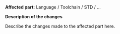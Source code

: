 **Affected part:** Language / Toolchain / STD / ...

**Description of the changes**

Describe the changes made to the affected part here.
